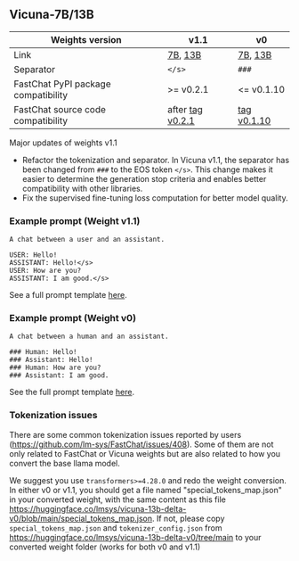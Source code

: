 ## Vicuna-7B/13B

| Weights version | v1.1 | v0 |
| ---- | ---- | ---- |
| Link      | [7B](https://huggingface.co/lmsys/vicuna-7b-delta-v1.1), [13B](https://huggingface.co/lmsys/vicuna-13b-delta-v1.1) | [7B](https://huggingface.co/lmsys/vicuna-7b-delta-v0), [13B](https://huggingface.co/lmsys/vicuna-13b-delta-v0) |
| Separator | `</s>` | `###` |
| FastChat PyPI package compatibility   | >= v0.2.1 |<= v0.1.10 |
| FastChat source code compatibility | after [tag v0.2.1](https://github.com/lm-sys/FastChat/tree/v0.2.1) | [tag v0.1.10](https://github.com/lm-sys/FastChat/tree/v0.1.10) |

Major updates of weights v1.1
- Refactor the tokenization and separator. In Vicuna v1.1, the separator has been changed from `###` to the EOS token `</s>`. This change makes it easier to determine the generation stop criteria and enables better compatibility with other libraries.
- Fix the supervised fine-tuning loss computation for better model quality.

### Example prompt (Weight v1.1)
```
A chat between a user and an assistant.

USER: Hello!
ASSISTANT: Hello!</s>
USER: How are you?
ASSISTANT: I am good.</s>
```

See a full prompt template [here](https://github.com/lm-sys/FastChat/blob/00d9e6675bdff60be6603ffff9313b1d797d2e3e/fastchat/conversation.py#L115-L124).

### Example prompt (Weight v0)
```
A chat between a human and an assistant.

### Human: Hello!
### Assistant: Hello!
### Human: How are you?
### Assistant: I am good.
```

See the full prompt template [here](https://github.com/lm-sys/FastChat/blob/00d9e6675bdff60be6603ffff9313b1d797d2e3e/fastchat/conversation.py#L83-L112).

### Tokenization issues
There are some common tokenization issues reported by users (https://github.com/lm-sys/FastChat/issues/408).
Some of them are not only related to FastChat or Vicuna weights but are also related to how you convert the base llama model.

We suggest you use `transformers>=4.28.0` and redo the weight conversion. In either v0 or v1.1, you should get a file named "special_tokens_map.json" in your converted weight, with the same content as this file https://huggingface.co/lmsys/vicuna-13b-delta-v0/blob/main/special_tokens_map.json. If not, please copy `special_tokens_map.json` and `tokenizer_config.json` from https://huggingface.co/lmsys/vicuna-13b-delta-v0/tree/main to your converted weight folder (works for both v0 and v1.1)
